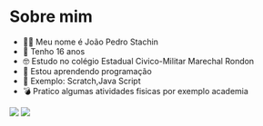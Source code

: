 # Sobre mim
- :face_in_clouds: Meu nome é João Pedro Stachin
- :partying_face: Tenho 16 anos 
- :nerd_face: Estudo no colégio Estadual Civico-Militar Marechal Rondon 
- :space_invader:	 Estou aprendendo programação 
- :robot: Exemplo: Scratch,Java Script
- :bomb: Pratico algumas atividades fisicas por exemplo academia



![](https://img.shields.io/badge/Scratch-4D97FF?style=for-the-badge&logo=Scratch&logoColor=white)
![](https://img.shields.io/badge/JavaScript-323330?style=for-the-badge&logo=javascript&logoColor=F7DF1E)
